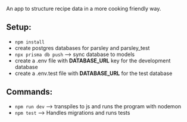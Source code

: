 An app to structure recipe data in a more cooking friendly way.

## Setup:
* `npm install`
* create postgres databases for parsley and parsley_test
* `npx prisma db push` --> sync database to models
* create a .env file with **DATABASE_URL** key for the development database
* create a .env.test file with **DATABASE_URL** for the test database

## Commands:
* `npm run dev` --> transpiles to js and runs the program with nodemon
* `npm test` --> Handles migrations and runs tests